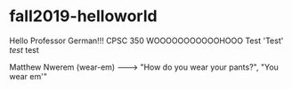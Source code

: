 # fall2019-helloworld
Hello Professor German!!!
CPSC 350 WOOOOOOOOOOOHOOO
Test
'Test'
*test*
test

Matthew Nwerem (wear-em) ---> "How do you wear your pants?", "You wear em'"
